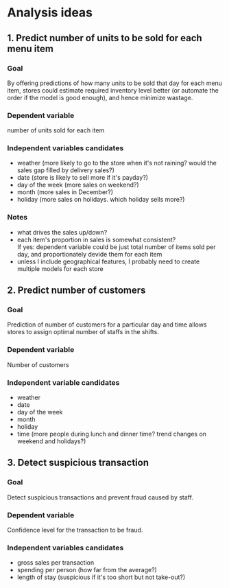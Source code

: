 # Analysis ideas
## 1. Predict number of units to be sold for each menu item  
### Goal
By offering predictions of how many units to be sold that day for each menu item, stores could estimate required inventory level better (or automate the order if the model is good enough), and hence minimize wastage.  
### Dependent variable
number of units sold for each item  
### Independent variables candidates
- weather (more likely to go to the store when it's not raining? would the sales gap filled by delivery sales?)
- date (store is likely to sell more if it's payday?)
- day of the week (more sales on weekend?)
- month (more sales in December?)
- holiday (more sales on holidays. which holiday sells more?)  

### Notes
- what drives the sales up/down?
- each item's proportion in sales is somewhat consistent?  
If yes: dependent variable could be just total number of items sold per day, and proportionately devide them for each item
- unless I include geographical features, I probably need to create multiple models for each store

## 2. Predict number of customers
### Goal
Prediction of number of customers for a particular day and time allows stores to assign optimal number of staffs in the shifts. 
### Dependent variable
Number of customers
### Independent variable candidates
- weather
- date
- day of the week
- month
- holiday
- time (more people during lunch and dinner time? trend changes on weekend and holidays?)

## 3. Detect suspicious transaction
### Goal
Detect suspicious transactions and prevent fraud caused by staff.
### Dependent variable
Confidence level for the transaction to be fraud.
### Independent variables candidates  
- gross sales per transaction
- spending per person (how far from the average?)
- length of stay (suspicious if it's too short but not take-out?)